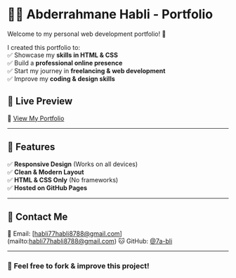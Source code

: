 # 🤵🏻 Abderrahmane Habli - Portfolio

Welcome to my personal web development portfolio! 🚀  

I created this portfolio to:  
✅ Showcase my **skills in HTML & CSS**  
✅ Build a **professional online presence**  
✅ Start my journey in **freelancing & web development**  
✅ Improve my **coding & design skills**  

## 📌 Live Preview  
🔗 [View My Portfolio](https://your-username.github.io/portfolio/)  

---

## 🎨 Features  
✅ **Responsive Design** (Works on all devices)  
✅ **Clean & Modern Layout**  
✅ **HTML & CSS Only** (No frameworks)  
✅ **Hosted on GitHub Pages**  

---
 
## 📩 Contact Me  
📧 Email: [habli77habli8788@gmail.com] (mailto:habli77habli8788@gmail.com) 
🐱 GitHub: [@7a-bli](https://github.com/7a-bli)  

---

### 🌟 **Feel free to fork & improve this project!**

